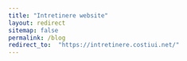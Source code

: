 ```yaml
---
title: "Intretinere website"
layout: redirect
sitemap: false
permalink: /blog
redirect_to:  "https://intretinere.costiui.net/"
---
```

